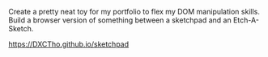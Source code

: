 Create a pretty neat toy for my portfolio to flex my DOM manipulation skills. Build a browser version of something between a sketchpad and an Etch-A-Sketch.

https://DXCTho.github.io/sketchpad
